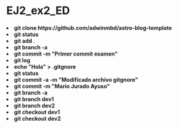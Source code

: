 <h1>EJ2_ex2_ED</h1>
<h4>

<li>git clone https://github.com/adwinmbd/astro-blog-template
<li>git status</li>
<li>git add .</li>
<li>git branch -a</li>
<li>git commit -m "Primer commit examen"</li>
<li>git log</li>
<li>echo "Hola" > .gitgnore</li>
<li>git status</li>
<li>git commit -a -m "Modificado archivo gitgnore"</li>
<li>git commit -m "Mario Jurado Ayuso"</li>
<li>git branch -a</li>
<li>git branch dev1</li>
<li>git branch dev2</li>
<li>git checkout dev1</li>
<li>git checkout dev2</li>
</h4>

